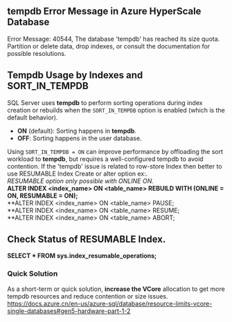 ## tempdb Error Message in Azure HyperScale Database

Error Message: 40544, The database 'tempdb' has reached its size quota. Partition or delete data, drop indexes, or consult the documentation for possible resolutions.

## Tempdb Usage by Indexes and SORT_IN_TEMPDB

SQL Server uses **tempdb** to perform sorting operations during index creation or rebuilds when the `SORT_IN_TEMPDB` option is enabled (which is the default behavior).
- **ON** (default): Sorting happens in **tempdb**.
- **OFF**: Sorting happens in the user database.

Using `SORT_IN_TEMPDB = ON` can improve performance by offloading the sort workload to **tempdb**, but requires a well-configured tempdb to avoid contention.
If the 'tempdb' issue is related to row-store Index then  better to use  RESUMABLE Index Create or alter option ex:.<br>
 *RESUMABLE option only possible with ONLINE ON*.<br>
 **ALTER INDEX <index_name> ON <table_name> REBUILD WITH (ONLINE = ON, RESUMABLE = ON);** <br>
 **ALTER INDEX <index_name> ON <table_name> PAUSE;<br>
 **ALTER INDEX <index_name> ON <table_name> RESUME;<br>
 **ALTER INDEX <index_name> ON <table_name> ABORT;

 ## Check Status of RESUMABLE Index.<br>
 **SELECT *  FROM sys.index_resumable_operations;**

### Quick Solution
As a short-term or quick solution, **increase the VCore** allocation to get more tempdb resources and reduce contention or size issues.<br>
https://docs.azure.cn/en-us/azure-sql/database/resource-limits-vcore-single-databases#gen5-hardware-part-1-2

